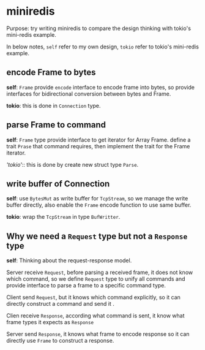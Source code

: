 # miniredis

Purpose: try writing miniredis to compare the design thinking with tokio's mini-redis example.

In below notes,  `self` refer to my own design, `tokio` refer to tokio's mini-redis example.

## encode Frame to bytes

**self**: `Frame` provide `encode` interface to encode frame into bytes, so provide interfaces for bidirectional conversion between bytes and Frame.

**tokio**: this is done in `Connection` type.

## parse Frame to command

**self**: `Frame` type provide interface to get iterator for Array Frame. define a trait  `Prase` that command requires, then implement the trait for the Frame iterator.

*'tokio'*:: this is done by create new struct type `Parse`.

## write buffer of Connection

**self**: use `BytesMut` as write buffer for `TcpStream`, so we manage the write buffer directly, also enable the `Frame` encode function to use same buffer.

**tokio**: wrap the `TcpStream` in type `BufWritter`.

## Why we need a `Request` type but not a `Response` type

**self**: Thinking about the request-response model.

Server receive `Request`, before parsing a received frame, it does not know which command, so we define `Request` type to unify all commands and provide interface to parse a frame to a specific command type. 

Client send `Request`, but it knows which command explicitly, so it can directly construct a command and send it .

Clien receive `Response`, according what command is sent, it know what frame types it expects as `Response`

Server send `Response`, it knows what frame to encode response so it can directly use `Frame` to construct a response.




